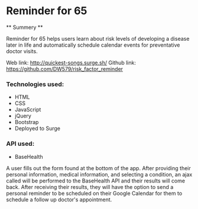 # Reminder for 65

** Summery **

Reminder for 65 helps users learn about risk levels of developing a disease later in life and automatically schedule calendar events for preventative doctor visits.

Web link: http://quickest-songs.surge.sh/
Github link: https://github.com/DW579/risk_factor_reminder

### Technologies used:
* HTML
* CSS
* JavaScript
* jQuery
* Bootstrap
* Deployed to Surge

### API used:
* BaseHealth

A user fills out the form found at the bottom of the app. After providing their personal information, medical information, and selecting a condition, an ajax called will be performed to the BaseHealth API and their results will come back. After receiving their results, they will have the option to send a personal reminder to be scheduled on their Google Calendar for them to schedule a follow up doctor's appointment.
